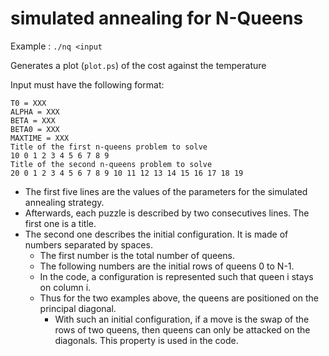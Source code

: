 # simulated annealing for N-Queens

Example : `./nq <input`

Generates a plot (`plot.ps`) of the cost against the temperature

Input must have the following format:

```
T0 = XXX
ALPHA = XXX
BETA = XXX
BETA0 = XXX
MAXTIME = XXX
Title of the first n-queens problem to solve
10 0 1 2 3 4 5 6 7 8 9
Title of the second n-queens problem to solve
20 0 1 2 3 4 5 6 7 8 9 10 11 12 13 14 15 16 17 18 19
```

* The first five lines are the values of the parameters for the 
  simulated annealing strategy.
* Afterwards, each puzzle is described by two consecutives lines. 
  The first one is a title.
* The second one describes the initial configuration. 
  It is made of numbers separated by spaces.
  * The first number is the total number of queens.
  * The following numbers are the initial rows of queens 0 to N-1.
  * In the code, a configuration is represented such that queen i 
    stays on column i.
  * Thus for the two examples above, the queens are positioned on 
    the principal diagonal.
    * With such an initial configuration, if a move is the swap of 
      the rows of two queens, then queens can only be attacked on 
      the diagonals. This property is used in the code.
